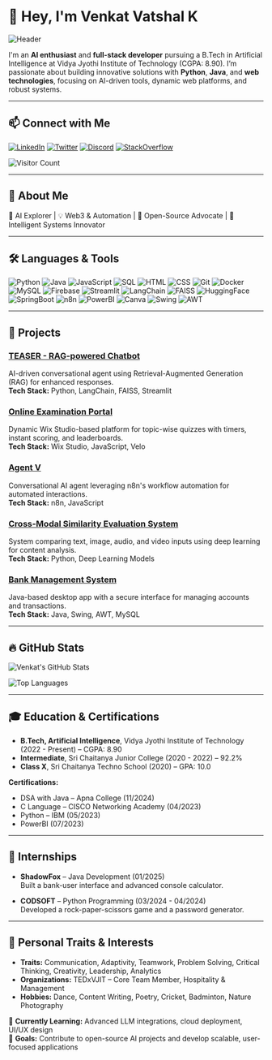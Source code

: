 # 👋 Hey, I'm Venkat Vatshal K

![Header](https://github.com/Vatshal-Venkat/Vatshal-Venkat/blob/main/assets/header-bg.png)


I'm an **AI enthusiast** and **full-stack developer** pursuing a B.Tech in Artificial Intelligence at Vidya Jyothi Institute of Technology (CGPA: 8.90). I’m passionate about building innovative solutions with **Python**, **Java**, and **web technologies**, focusing on AI-driven tools, dynamic web platforms, and robust systems.

---

## 📫 Connect with Me

[![LinkedIn](https://img.shields.io/badge/LinkedIn-0077B5?style=for-the-badge&logo=linkedin&logoColor=white)](https://linkedin.com/in/venkat-vatshal-9129b1212)
[![Twitter](https://img.shields.io/badge/Twitter-1DA1F2?style=for-the-badge&logo=twitter&logoColor=white)](https://twitter.com/yourusername)
[![Discord](https://img.shields.io/badge/Discord-7289DA?style=for-the-badge&logo=discord&logoColor=white)](https://discord.com/users/yourid)
[![StackOverflow](https://img.shields.io/badge/StackOverflow-FE7A16?style=for-the-badge&logo=stackoverflow&logoColor=white)](https://stackoverflow.com/users/yourid)

![Visitor Count](https://profile-counter.glitch.me/Vatshal-Venkat/count.svg)

---

## 🌟 About Me

🌱 AI Explorer | 💡 Web3 & Automation | 🐧 Open-Source Advocate | 🤖 Intelligent Systems Innovator

---

## 🛠️ Languages & Tools

![Python](https://img.shields.io/badge/Python-3776AB?style=flat-square&logo=python&logoColor=white)
![Java](https://img.shields.io/badge/Java-007396?style=flat-square&logo=java&logoColor=white)
![JavaScript](https://img.shields.io/badge/JavaScript-F7DF1E?style=flat-square&logo=javascript&logoColor=black)
![SQL](https://img.shields.io/badge/SQL-4479A1?style=flat-square&logo=postgresql&logoColor=white)
![HTML](https://img.shields.io/badge/HTML-E34F26?style=flat-square&logo=html5&logoColor=white)
![CSS](https://img.shields.io/badge/CSS-1572B6?style=flat-square&logo=css3&logoColor=white)
![Git](https://img.shields.io/badge/Git-F05032?style=flat-square&logo=git&logoColor=white)
![Docker](https://img.shields.io/badge/Docker-2496ED?style=flat-square&logo=docker&logoColor=white)
![MySQL](https://img.shields.io/badge/MySQL-4479A1?style=flat-square&logo=mysql&logoColor=white)
![Firebase](https://img.shields.io/badge/Firebase-FFCA28?style=flat-square&logo=firebase&logoColor=white)
![Streamlit](https://img.shields.io/badge/Streamlit-FF4B4B?style=flat-square)
![LangChain](https://img.shields.io/badge/LangChain-4CAF50?style=flat-square)
![FAISS](https://img.shields.io/badge/FAISS-9C27B0?style=flat-square)
![HuggingFace](https://img.shields.io/badge/HuggingFace-FFD700?style=flat-square)
![SpringBoot](https://img.shields.io/badge/SpringBoot-6DB33F?style=flat-square&logo=springboot)
![n8n](https://img.shields.io/badge/n8n-00BCD4?style=flat-square)
![PowerBI](https://img.shields.io/badge/PowerBI-F2C811?style=flat-square)
![Canva](https://img.shields.io/badge/Canva-00C4CC?style=flat-square)
![Swing](https://img.shields.io/badge/Swing-FF5722?style=flat-square)
![AWT](https://img.shields.io/badge/AWT-FF9800?style=flat-square)

---

## 🌱 Projects

### **[TEASER - RAG-powered Chatbot](https://github.com/Vatshal-Venkat/teaser-rag)**  
AI-driven conversational agent using Retrieval-Augmented Generation (RAG) for enhanced responses.  
**Tech Stack:** Python, LangChain, FAISS, Streamlit

### **[Online Examination Portal](https://github.com/Vatshal-Venkat/exam-portal)**  
Dynamic Wix Studio-based platform for topic-wise quizzes with timers, instant scoring, and leaderboards.  
**Tech Stack:** Wix Studio, JavaScript, Velo

### **[Agent V](https://github.com/Vatshal-Venkat/agent-v)**  
Conversational AI agent leveraging n8n's workflow automation for automated interactions.  
**Tech Stack:** n8n, JavaScript

### **[Cross-Modal Similarity Evaluation System](https://github.com/Vatshal-Venkat/cross-modal)**  
System comparing text, image, audio, and video inputs using deep learning for content analysis.  
**Tech Stack:** Python, Deep Learning Models

### **[Bank Management System](https://github.com/Vatshal-Venkat/bank-system)**  
Java-based desktop app with a secure interface for managing accounts and transactions.  
**Tech Stack:** Java, Swing, AWT, MySQL

---

## 🔥 GitHub Stats

![Venkat's GitHub Stats](https://github-readme-stats.vercel.app/api?username=Vatshal-Venkat&show_icons=true&count_private=true&hide_title=true&hide=prs&theme=radical)

![Top Languages](https://github-readme-stats.vercel.app/api/top-langs/?username=Vatshal-Venkat&layout=compact&hide=html,css&theme=radical)

---

## 🎓 Education & Certifications

- **B.Tech, Artificial Intelligence**, Vidya Jyothi Institute of Technology (2022 - Present) – CGPA: 8.90  
- **Intermediate**, Sri Chaitanya Junior College (2020 - 2022) – 92.2%  
- **Class X**, Sri Chaitanya Techno School (2020) – GPA: 10.0  

**Certifications:**  
- DSA with Java – Apna College (11/2024)  
- C Language – CISCO Networking Academy (04/2023)  
- Python – IBM (05/2023)  
- PowerBI (07/2023)  

---

## 💼 Internships

- **ShadowFox** – Java Development (01/2025)  
  Built a bank-user interface and advanced console calculator.  

- **CODSOFT** – Python Programming (03/2024 - 04/2024)  
  Developed a rock-paper-scissors game and a password generator.  

---

## 🌱 Personal Traits & Interests

- **Traits:** Communication, Adaptivity, Teamwork, Problem Solving, Critical Thinking, Creativity, Leadership, Analytics  
- **Organizations:** TEDxVJIT – Core Team Member, Hospitality & Management  
- **Hobbies:** Dance, Content Writing, Poetry, Cricket, Badminton, Nature Photography  

🌱 **Currently Learning:** Advanced LLM integrations, cloud deployment, UI/UX design  
🎯 **Goals:** Contribute to open-source AI projects and develop scalable, user-focused applications
